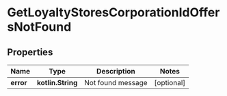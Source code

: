 
# GetLoyaltyStoresCorporationIdOffersNotFound

## Properties
Name | Type | Description | Notes
------------ | ------------- | ------------- | -------------
**error** | **kotlin.String** | Not found message |  [optional]



